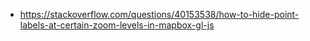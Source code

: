 - https://stackoverflow.com/questions/40153538/how-to-hide-point-labels-at-certain-zoom-levels-in-mapbox-gl-js
